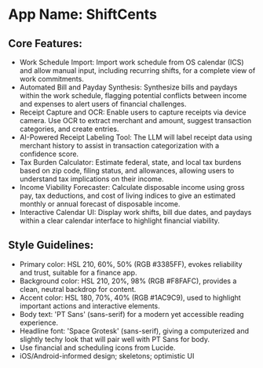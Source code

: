 # **App Name**: ShiftCents

## Core Features:

- Work Schedule Import: Import work schedule from OS calendar (ICS) and allow manual input, including recurring shifts, for a complete view of work commitments.
- Automated Bill and Payday Synthesis: Synthesize bills and paydays within the work schedule, flagging potential conflicts between income and expenses to alert users of financial challenges.
- Receipt Capture and OCR: Enable users to capture receipts via device camera. Use OCR to extract merchant and amount, suggest transaction categories, and create entries.
- AI-Powered Receipt Labeling Tool: The LLM will label receipt data using merchant history to assist in transaction categorization with a confidence score.
- Tax Burden Calculator: Estimate federal, state, and local tax burdens based on zip code, filing status, and allowances, allowing users to understand tax implications on their income.
- Income Viability Forecaster: Calculate disposable income using gross pay, tax deductions, and cost of living indices to give an estimated monthly or annual forecast of disposable income.
- Interactive Calendar UI: Display work shifts, bill due dates, and paydays within a clear calendar interface to highlight financial viability.

## Style Guidelines:

- Primary color: HSL 210, 60%, 50% (RGB #3385FF), evokes reliability and trust, suitable for a finance app.
- Background color: HSL 210, 20%, 98% (RGB #F8FAFC), provides a clean, neutral backdrop for content.
- Accent color: HSL 180, 70%, 40% (RGB #1AC9C9), used to highlight important actions and interactive elements.
- Body text: 'PT Sans' (sans-serif) for a modern yet accessible reading experience.
- Headline font: 'Space Grotesk' (sans-serif), giving a computerized and slightly techy look that will pair well with PT Sans for body.
- Use financial and scheduling icons from Lucide.
- iOS/Android-informed design; skeletons; optimistic UI